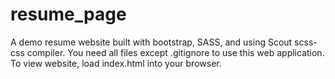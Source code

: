 # resume_page
A demo resume website built with bootstrap, SASS, and using Scout scss-css compiler.
You need all files except .gitignore to use this web application.
To view website, load index.html into your browser.
